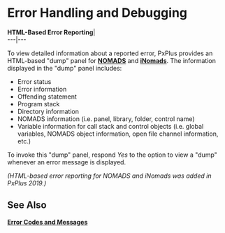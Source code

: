 # Error Handling and Debugging

**HTML-Based Error Reporting**|   
---|---  
  
To view detailed information about a reported error, PxPlus provides an HTML-based "dump" panel for **[NOMADS](../../../NOMADS%20Graphical%20Application/NOMADS%20Development/Getting%20Started.md)** and **[iNomads](../../../iNOMADS/iNOMADS%20Introduction.md)**. The information displayed in the "dump" panel includes:

  * Error status
  * Error information
  * Offending statement
  * Program stack
  * Directory information
  * NOMADS information (i.e. panel, library, folder, control name)
  * Variable information for call stack and control objects (i.e. global variables, NOMADS object information, open file channel information, etc.)



To invoke this "dump" panel, respond _Yes_ to the option to view a "dump" whenever an error message is displayed.

_(HTML-based error reporting for NOMADS and iNomads was added in PxPlus 2019.)_

## See Also

**[Error Codes and Messages](../../../appendix/list_of_messages.md)**

